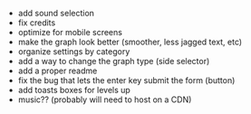 - add sound selection
- fix credits
- optimize for mobile screens
- make the graph look better (smoother, less jagged text, etc)
- organize settings by category
- add a way to change the graph type (side selector)
- add a proper readme
- fix the bug that lets the enter key submit the form (button)
- add toasts boxes for levels up
- music?? (probably will need to host on a CDN)